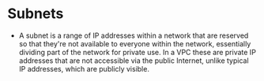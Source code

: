 # Subnets

- A subnet is a range of IP addresses within a network that are reserved so that they're not available to everyone within the network, essentially dividing part of the network for private use. In a VPC these are private IP addresses that are not accessible via the public Internet, unlike typical IP addresses, which are publicly visible.


